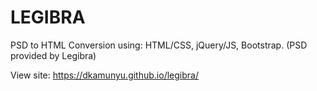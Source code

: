 # LEGIBRA
PSD to HTML Conversion using:
HTML/CSS,
jQuery/JS,
Bootstrap.
(PSD provided by Legibra)

View site: https://dkamunyu.github.io/legibra/
